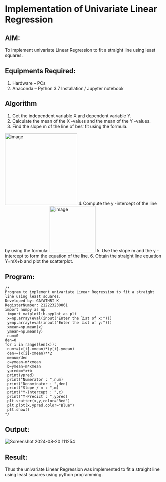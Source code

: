 # Implementation of Univariate Linear Regression
## AIM:
To implement univariate Linear Regression to fit a straight line using least squares.

## Equipments Required:
1. Hardware – PCs
2. Anaconda – Python 3.7 Installation / Jupyter notebook

## Algorithm
1. Get the independent variable X and dependent variable Y.
2. Calculate the mean of the X -values and the mean of the Y -values.
3. Find the slope m of the line of best fit using the formula. 
<img width="231" alt="image" src="https://user-images.githubusercontent.com/93026020/192078527-b3b5ee3e-992f-46c4-865b-3b7ce4ac54ad.png">
4. Compute the y -intercept of the line by using the formula:
<img width="148" alt="image" src="https://user-images.githubusercontent.com/93026020/192078545-79d70b90-7e9d-4b85-9f8b-9d7548a4c5a4.png">
5. Use the slope m and the y -intercept to form the equation of the line.
6. Obtain the straight line equation Y=mX+b and plot the scatterplot.

## Program:
```
/*
Program to implement univariate Linear Regression to fit a straight line using least squares.
Developed by: GAYATHRI K
RegisterNumber: 212223230061
import numpy as np
 import matplotlib.pyplot as plt
 x=np.array(eval(input("Enter the list of x:")))
 y=np.array(eval(input("Enter the list of y:")))
 xmean=np.mean(x)
 ymean=np.mean(y)
 num=0 
den=0 
for i in range(len(x)):
 num+=(x[i]-xmean)*(y[i]-ymean)
 den+=(x[i]-xmean)**2
 m=num/den
 c=ymean-m*xmean
 b=ymean-m*xmean
 ypred=m*x+b
 print(ypred)
 print("Numerator : ",num)
 print("Denominator : ",den)
 print("Slope / m : ",m)
 print("Y-Intercept : ",c)
 print("Y-Precict : ",ypred)
 plt.scatter(x,y,color="Red")
 plt.plot(x,ypred,color="Blue")
 plt.show()
*/
```

## Output:

![Screenshot 2024-08-20 111254](https://github.com/user-attachments/assets/4c0efd6d-e50a-43d9-bdd0-fbd4cbe8b7c0)



## Result:
Thus the univariate Linear Regression was implemented to fit a straight line using least squares using python programming.
